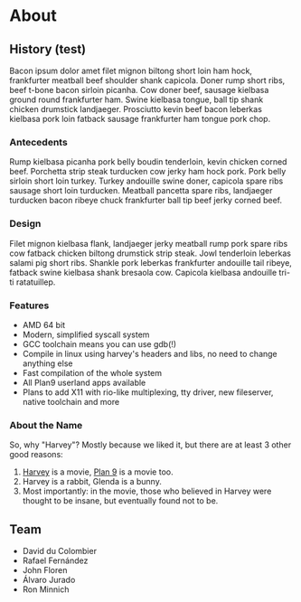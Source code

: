 # About 


## History  (test)

Bacon ipsum dolor amet filet mignon biltong short loin ham hock, frankfurter meatball beef shoulder shank capicola. Doner rump short ribs, beef t-bone bacon sirloin picanha. Cow doner beef, sausage kielbasa ground round frankfurter ham. Swine kielbasa tongue, ball tip shank chicken drumstick landjaeger. Prosciutto kevin beef bacon leberkas kielbasa pork loin fatback sausage frankfurter ham tongue pork chop.

### Antecedents

Rump kielbasa picanha pork belly boudin tenderloin, kevin chicken corned beef. Porchetta strip steak turducken cow jerky ham hock pork. Pork belly sirloin short loin turkey. Turkey andouille swine doner, capicola spare ribs sausage short loin turducken. Meatball pancetta spare ribs, landjaeger turducken bacon ribeye chuck frankfurter ball tip beef jerky corned beef.

### Design

Filet mignon kielbasa flank, landjaeger jerky meatball rump pork spare ribs cow fatback chicken biltong drumstick strip steak. Jowl tenderloin leberkas salami pig short ribs. Shankle pork leberkas frankfurter andouille tail ribeye, fatback swine kielbasa shank bresaola cow. Capicola kielbasa andouille tri-ti ratatuillep.

### Features 

- AMD 64 bit
- Modern, simplified syscall system
- GCC toolchain means you can use gdb(!)
- Compile in linux using harvey's headers and libs, no need to change anything else
- Fast compilation of the whole system
- All Plan9 userland apps available
- Plans to add X11 with rio-like multiplexing, tty driver, new fileserver, native toolchain and more


### About the Name

So, why "Harvey"? Mostly because we liked it, but there are at least 3 other good reasons:

1. <a href="http://www.imdb.com/title/tt0042546/">Harvey</a> is a movie, <a href="http://www.imdb.com/title/tt0052077/">Plan 9</a> is a movie too.
1. Harvey is a rabbit, Glenda is a bunny.
1. Most importantly: in the movie, those who believed in Harvey were thought to be insane, but eventually found not to be.



## Team 

- David du Colombier 
- Rafael Fernández 
- John Floren 
- Álvaro Jurado
- Ron Minnich 

